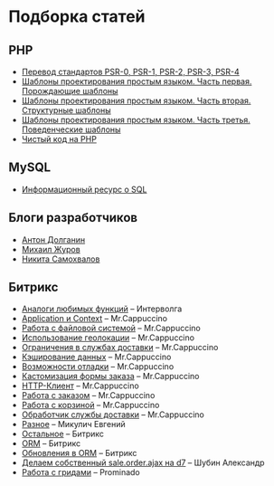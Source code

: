 # Подборка статей

## PHP

* [Перевод стандартов PSR-0, PSR-1, PSR-2, PSR-3, PSR-4](https://svyatoslav.biz/misc/psr_translation/)
* [Шаблоны проектирования простым языком. Часть первая. Порождающие шаблоны](https://tproger.ru/translations/design-patterns-simple-words-1/)
* [Шаблоны проектирования простым языком. Часть вторая. Структурные шаблоны](https://tproger.ru/translations/design-patterns-simple-words-2)
* [Шаблоны проектирования простым языком. Часть третья. Поведенческие шаблоны](https://tproger.ru/translations/design-patterns-simple-words-3)
* [Чистый код на PHP](https://habrahabr.ru/company/mailru/blog/336788/)

## MySQL

* [Информационный ресурс о SQL](http://2sql.ru/)

## Блоги разработчиков

* [Антон Долганин](http://blog.d-it.ru/)
* [Михаил Журов](http://zhurov.me/)
* [Никита Самохвалов](http://samokhvalov.info/blog/)

## Битрикс
* [Аналоги любимых функций](http://www.intervolga.ru/blog/bitrix/d7-analogi-lyubimykh-funktsiy-v-1s-bitriks/) – Интерволга
* [Application и Context](https://mrcappuccino.ru/blog/post/d7-application-and-context-objects) – Mr.Cappuccino
* [Работа с файловой системой](https://mrcappuccino.ru/blog/post/work-with-file-system-bitrix-d7) – Mr.Cappuccino
* [Использование геолокации](https://mrcappuccino.ru/blog/post/d7-geolocation) – Mr.Cappuccino
* [Ограничения в службах доставки](https://mrcappuccino.ru/blog/post/delivery-restrictions-bitrix-d7) – Mr.Cappuccino
* [Кэширование данных](https://mrcappuccino.ru/blog/post/bitrix-d7-data-cache) – Mr.Cappuccino
* [Возможности отладки](https://mrcappuccino.ru/blog/post/bitrix-d7-debug) – Mr.Cappuccino
* [Кастомизация формы заказа](https://mrcappuccino.ru/blog/post/order-form-customization-bitrix-d7) – Mr.Cappuccino
* [HTTP-Клиент](https://mrcappuccino.ru/blog/post/work-with-http-bitrix-d7) – Mr.Cappuccino
* [Работа с заказом](https://mrcappuccino.ru/blog/post/work-with-order-bitrix-d7) – Mr.Cappuccino
* [Работа с корзиной](https://mrcappuccino.ru/blog/post/work-with-basket-bitrix-d7) – Mr.Cappuccino
* [Обработчик службы доставки](https://mrcappuccino.ru/blog/post/delivery-handler-for-new-bitrix-sale-module) – Mr.Cappuccino
* [Разное](https://github.com/SidiGi/bitrix-info/wiki) – Микулич Евгений
* [Остальное](http://dev.1c-bitrix.ru/api_d7/) – Битрикс
* [ORM](https://dev.1c-bitrix.ru/learning/course/?COURSE_ID=43&CHAPTER_ID=05748) – Битрикс
* [Обновления в ORM](https://dev.1c-bitrix.ru/community/blogs/orm/orm-updates.php) – Битрикс
* [Делаем собственный sale.order.ajax на d7](https://dev.1c-bitrix.ru/community/webdev/user/40761/blog/25845/) – Шубин Александр
* [Работа с гридами](../Bitrix/Grid.md) – Prominado